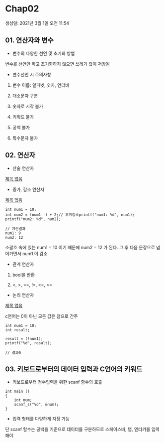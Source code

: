 # Chap02

생성일: 2021년 3월 1일 오전 11:54

## **01. 연산자와 변수**

- 변수의 다양한 선언 및 초기화 방법

변수를 선언만 하고 초기화하지 않으면 쓰레기 값이 저장됨

- 변수선언 시 주의사항

1) 변수 이름: 알파벳, 숫자, 언더바

2) 대소문자 구분

3) 숫자로 시작 불가

4) 키워드 불가

5) 공백 불가

6) 특수문자 불가

## **02. 연산자**

- 산술 연산자

[제목 없음](https://www.notion.so/236aa7f7651a4ce5bf621a5e205d2ea2)

- 증가, 감소 연산자

[제목 없음](https://www.notion.so/7891345ffa334f8084c15f6fe4395557)

```
int num1 = 10;
int num2 = (num1--) + 2;// 후위감소printf("num1: %d", num1);
printf("num2: %d", num2);

// 계산결과
num1: 9
num2: 12
```

소괄호 속에 있는 num1 = 10 이기 때문에 num2 = 12 가 된다. 그 후 다음 문장으로 넘어가면서 num1 이 감소

- 관계 연산자

1) bool을 반환

2) <, >, ==, !=, <=, >=

- 논리 연산자

[제목 없음](https://www.notion.so/f9b7928f6d504366b4d430c16a533a57)

c언어는 0이 아닌 모든 값은 참으로 간주

```
int num1 = 10;
int result;

result = (!num1);
printf("%d", result);

// 결과0
```

## **03. 키보드로부터의 데이터 입력과 C언어의 키워드**

- 키보드로부터 정수입력을 위한 scanf 함수의 호출

```
int main ()
{
	int num;
    scanf_s("%d", &num);
}
```

- 입력 형태를 다양하게 지정 가능

단 scanf 함수는 공백을 기준으로 데이터를 구분하므로 스페이스바, 탭, 엔터키를 입력해야